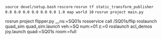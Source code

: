 `source devel/setup.bash`
`roscore`
`rosrun tf static_transform_publisher 0.0 0.0 0.0 0.0 0.0 0.0 1.0 map world 10`
`rosrun project main.py`



rosrun project flipper.py __ns:=SQ01s
rosservice call /SQ01s/flip
roslaunch quad_sim quad_sim.launch veh:=SQ num:=01 z:=0
roslaunch acl_demos joy.launch quad:=SQ01s room:=full